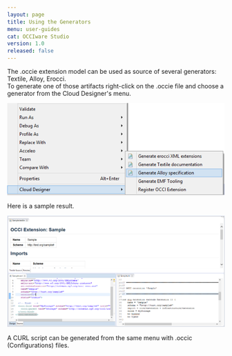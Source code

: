 ```yaml
---
layout: page
title: Using the Generators
menu: user-guides
cat: OCCIware Studio
version: 1.0
released: false
---
```


The .occie extension model can be used as source of several generators: Textile, Alloy, Erocci.  
To generate one of those artifacts right-click on the .occie file and choose a generator from the Cloud Designer's menu.

![Generators](/resources/images/Generators.png "Generators")


Here is a sample result.

![Generation result](/resources/images/GenResult.png "Generation result")

A CURL script can be generated from the same menu with .occic (Configurations) files.

